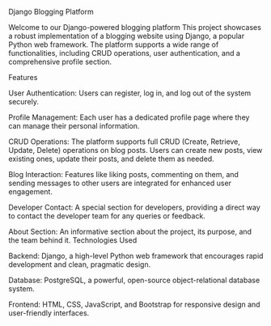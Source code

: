 
Django Blogging Platform

Welcome to our Django-powered blogging platform This project showcases a robust implementation of a blogging website using Django, a popular Python web framework. The platform supports a wide range of functionalities, including CRUD operations, user authentication, and a comprehensive profile section.

Features


User Authentication: Users can register, log in, and log out of the system securely.


Profile Management: Each user has a dedicated profile page where they can manage their personal information.


CRUD Operations: The platform supports full CRUD (Create, Retrieve, Update, Delete) operations on blog posts. Users can create new posts, view existing ones, update their posts, and delete them as needed.

Blog Interaction: Features like liking posts, commenting on them, and sending messages to other users are integrated for enhanced user engagement.

Developer Contact: A special section for developers, providing a direct way to contact the developer team for any queries or feedback.

About Section: An informative section about the project, its purpose, and the team behind it.
Technologies Used

Backend: Django, a high-level Python web framework that encourages rapid development and clean, pragmatic design.

Database: PostgreSQL, a powerful, open-source object-relational database system.

Frontend: HTML, CSS, JavaScript, and Bootstrap for responsive design and user-friendly interfaces.
